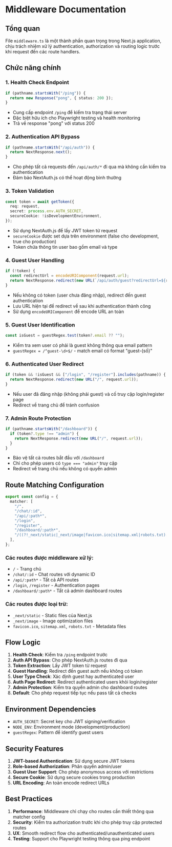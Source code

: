 # Middleware Documentation

## Tổng quan

File `middleware.ts` là một thành phần quan trọng trong Next.js application, chịu trách nhiệm xử lý authentication, authorization và routing logic trước khi request đến các route handlers.

## Chức năng chính

### 1. Health Check Endpoint

```typescript
if (pathname.startsWith("/ping")) {
  return new Response("pong", { status: 200 });
}
```

- Cung cấp endpoint `/ping` để kiểm tra trạng thái server
- Đặc biệt hữu ích cho Playwright testing và health monitoring
- Trả về response "pong" với status 200

### 2. Authentication API Bypass

```typescript
if (pathname.startsWith("/api/auth")) {
  return NextResponse.next();
}
```

- Cho phép tất cả requests đến `/api/auth/*` đi qua mà không cần kiểm tra authentication
- Đảm bảo NextAuth.js có thể hoạt động bình thường

### 3. Token Validation

```typescript
const token = await getToken({
  req: request,
  secret: process.env.AUTH_SECRET,
  secureCookie: !isDevelopmentEnvironment,
});
```

- Sử dụng NextAuth.js để lấy JWT token từ request
- `secureCookie` được set dựa trên environment (false cho development, true cho production)
- Token chứa thông tin user bao gồm email và type

### 4. Guest User Handling

```typescript
if (!token) {
  const redirectUrl = encodeURIComponent(request.url);
  return NextResponse.redirect(new URL(`/api/auth/guest?redirectUrl=${redirectUrl}`, request.url));
}
```

- Nếu không có token (user chưa đăng nhập), redirect đến guest authentication
- Lưu URL hiện tại để redirect về sau khi authentication thành công
- Sử dụng `encodeURIComponent` để encode URL an toàn

### 5. Guest User Identification

```typescript
const isGuest = guestRegex.test(token?.email ?? "");
```

- Kiểm tra xem user có phải là guest không thông qua email pattern
- `guestRegex = /^guest-\d+$/` - match email có format "guest-{số}"

### 6. Authenticated User Redirect

```typescript
if (token && !isGuest && ["/login", "/register"].includes(pathname)) {
  return NextResponse.redirect(new URL("/", request.url));
}
```

- Nếu user đã đăng nhập (không phải guest) và cố truy cập login/register page
- Redirect về trang chủ để tránh confusion

### 7. Admin Route Protection

```typescript
if (pathname.startsWith("/dashboard")) {
  if (token?.type !== "admin") {
    return NextResponse.redirect(new URL("/", request.url));
  }
}
```

- Bảo vệ tất cả routes bắt đầu với `/dashboard`
- Chỉ cho phép users có `type === "admin"` truy cập
- Redirect về trang chủ nếu không có quyền admin

## Route Matching Configuration

```typescript
export const config = {
  matcher: [
    "/",
    "/chat/:id",
    "/api/:path*",
    "/login",
    "/register",
    "/dashboard/:path*",
    "/((?!_next/static|_next/image|favicon.ico|sitemap.xml|robots.txt).*)",
  ],
};
```

### Các routes được middleware xử lý:

- `/` - Trang chủ
- `/chat/:id` - Chat routes với dynamic ID
- `/api/:path*` - Tất cả API routes
- `/login`, `/register` - Authentication pages
- `/dashboard/:path*` - Tất cả admin dashboard routes

### Các routes được loại trừ:

- `_next/static` - Static files của Next.js
- `_next/image` - Image optimization files
- `favicon.ico`, `sitemap.xml`, `robots.txt` - Metadata files

## Flow Logic

1. **Health Check**: Kiểm tra `/ping` endpoint trước
2. **Auth API Bypass**: Cho phép NextAuth.js routes đi qua
3. **Token Extraction**: Lấy JWT token từ request
4. **Guest Handling**: Redirect đến guest auth nếu không có token
5. **User Type Check**: Xác định guest hay authenticated user
6. **Auth Page Redirect**: Redirect authenticated users khỏi login/register
7. **Admin Protection**: Kiểm tra quyền admin cho dashboard routes
8. **Default**: Cho phép request tiếp tục nếu pass tất cả checks

## Environment Dependencies

- `AUTH_SECRET`: Secret key cho JWT signing/verification
- `NODE_ENV`: Environment mode (development/production)
- `guestRegex`: Pattern để identify guest users

## Security Features

1. **JWT-based Authentication**: Sử dụng secure JWT tokens
2. **Role-based Authorization**: Phân quyền admin/user
3. **Guest User Support**: Cho phép anonymous access với restrictions
4. **Secure Cookie**: Sử dụng secure cookies trong production
5. **URL Encoding**: An toàn encode redirect URLs

## Best Practices

1. **Performance**: Middleware chỉ chạy cho routes cần thiết thông qua matcher config
2. **Security**: Kiểm tra authorization trước khi cho phép truy cập protected routes
3. **UX**: Smooth redirect flow cho authenticated/unauthenticated users
4. **Testing**: Support cho Playwright testing thông qua ping endpoint
